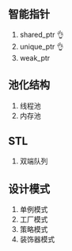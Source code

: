 

## 智能指针
1. shared_ptr 👌
2. unique_ptr 👌
3. weak_ptr
## 池化结构
1. 线程池
2. 内存池
## STL
1. 双端队列
## 设计模式
1. 单例模式
2. 工厂模式
3. 策略模式
4. 装饰器模式
